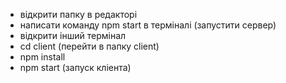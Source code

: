 - відкрити папку в редакторі
- написати команду npm start в терміналі (запустити сервер)
- відкрити інший термінал 
- cd client (перейти в папку client)
- npm install 
- npm start (запуск кліента)

